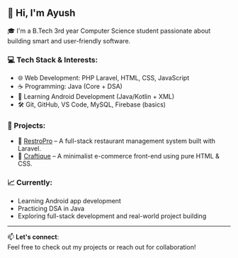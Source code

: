 ## 👋 Hi, I'm Ayush

🎓 I'm a B.Tech 3rd year Computer Science student passionate about building smart and user-friendly software.

### 💻 Tech Stack & Interests:
- 🌐 Web Development: PHP Laravel, HTML, CSS, JavaScript
- ☕ Programming: Java (Core + DSA)
- 📱 Learning Android Development (Java/Kotlin + XML)
- 🛠️ Git, GitHub, VS Code, MySQL, Firebase (basics)

### 🚀 Projects:
- 🔹 [RestroPro](https://restropro.free.nf/) – A full-stack restaurant management system built with Laravel.
- 🔹 [Craftique](https://ayushrt29.github.io/Craftique/) – A minimalist e-commerce front-end using pure HTML & CSS.

### 📈 Currently:
- Learning Android app development
- Practicing DSA in Java
- Exploring full-stack development and real-world project building

---

📫 **Let's connect**:  
Feel free to check out my projects or reach out for collaboration!


<!--
**AyushRT29/AyushRT29** is a ✨ _special_ ✨ repository because its `README.md` (this file) appears on your GitHub profile.

Here are some ideas to get you started:

- 🔭 I’m currently working on ...
- 🌱 I’m currently learning ...
- 👯 I’m looking to collaborate on ...
- 🤔 I’m looking for help with ...
- 💬 Ask me about ...
- 📫 How to reach me: ...
- 😄 Pronouns: ...
- ⚡ Fun fact: ...
-->
